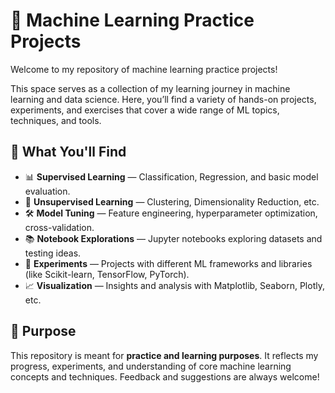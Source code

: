 # 🧠 Machine Learning Practice Projects

Welcome to my repository of machine learning practice projects!

This space serves as a collection of my learning journey in machine learning and data science. Here, you’ll find a variety of hands-on projects, experiments, and exercises that cover a wide range of ML topics, techniques, and tools.

## 📁 What You'll Find

- 📊 **Supervised Learning** — Classification, Regression, and basic model evaluation.
- 🤖 **Unsupervised Learning** — Clustering, Dimensionality Reduction, etc.
- 🛠️ **Model Tuning** — Feature engineering, hyperparameter optimization, cross-validation.
- 📚 **Notebook Explorations** — Jupyter notebooks exploring datasets and testing ideas.
- 🧪 **Experiments** — Projects with different ML frameworks and libraries (like Scikit-learn, TensorFlow, PyTorch).
- 📈 **Visualization** — Insights and analysis with Matplotlib, Seaborn, Plotly, etc.

## 🚀 Purpose

This repository is meant for **practice and learning purposes**. It reflects my progress, experiments, and understanding of core machine learning concepts and techniques. Feedback and suggestions are always welcome!
